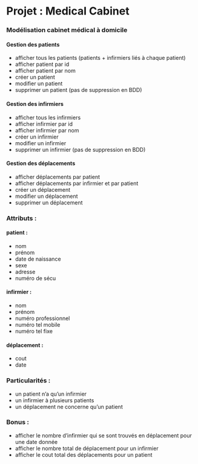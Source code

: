 # Projet : Medical Cabinet


### Modélisation cabinet médical à domicile
#### Gestion des patients
- afficher tous les patients (patients + infirmiers liés à chaque patient)
- afficher patient par id
- afficher patient par nom
- créer un patient
- modifier un patient
- supprimer un patient (pas de suppression en BDD)

#### Gestion des infirmiers
- afficher tous les infirmiers
- afficher infirmier par id
- afficher infirmier par nom
- créer un infirmier
- modifier un infirmier
- supprimer un infirmier (pas de suppression en BDD)

#### Gestion des déplacements
- afficher déplacements par patient
- afficher déplacements par infirmier et par patient
- créer un déplacement
- modifier un déplacement
- supprimer un déplacement

### Attributs :
#### patient :
- nom
- prénom
- date de naissance
- sexe
- adresse
- numéro de sécu

#### infirmier :
- nom
- prénom
- numéro professionnel
- numéro tel mobile
- numéro tel fixe

#### déplacement :
- cout
- date

### Particularités :
- un patient n’a qu’un infirmier
- un infirmier à plusieurs patients
- un déplacement ne concerne qu’un patient

### Bonus :
- afficher le nombre d’infirmier qui se sont trouvés en déplacement pour une date donnée
- afficher le nombre total de déplacement pour un infirmier
- afficher le cout total des déplacements pour un patient

